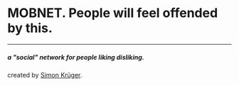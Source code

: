# MOBNET. People will feel offended by this.
---
##### a "social" network for people liking disliking.

created by [Simon Krüger](https://pbs.twimg.com/media/BQR9Vm3CEAA6wNx.png).